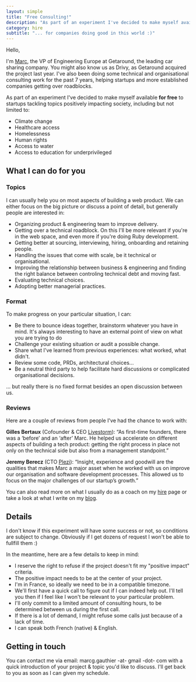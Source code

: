 ```yaml
---
layout: simple
title: "Free Consulting!"
description: "As part of an experiment I've decided to make myself available for free to startups tackling topics that will positively impact society"
category: hire
subtitle: "... for companies doing good in this world :)"
---
```


Hello,

I'm [Marc][1], the VP of Engineering Europe at Getaround, the leading car sharing company. You might also know us as Drivy, as Getaround acquired the project last year. I've also been doing some technical and organisational consulting work for the past 7 years, helping startups and more established companies getting over roadblocks.

As part of an experiment I've decided to make myself available **for free** to startups tackling topics positively impacting society, including but not limited to:

- Climate change
- Healthcare access
- Homelessness
- Human rights
- Access to water
- Access to education for underprivileged

## What I can do for you

### Topics

I can usually help you on most aspects of building a web product. We can either focus on the big picture or discuss a point of detail, but generally people are interested in:

- Organizing product & engineering team to improve delivery. 
- Getting over a technical roadblock. On this I'll be more relevant if you're in the web space, and even more if you're doing Ruby development.
- Getting better at sourcing, interviewing, hiring, onboarding and retaining people.
- Handling the issues that come with scale, be it technical or organisational.
- Improving the relationship between business & engineering and finding the right balance between controling technical debt and moving fast.
- Evaluating technical choices.
- Adopting better managerial practices.

### Format

To make progress on your particular situation, I can:
- Be there to bounce ideas together, brainstorm whatever you have in mind. It's always interesting to have an external point of view on what you are trying to do
- Challenge your existing situation or audit a possible change.
- Share what I've learned from previous experiences: what worked, what didn't.
- Review some code, PRDs, architectural choices...
- Be a neutral third party to help facilitate hard discussions or complicated organisational decisions.

... but really there is no fixed format besides an open discussion between us.

### Reviews

Here are a couple of reviews from people I've had the chance to work with:

**Gilles Bertaux** (Cofounder & CEO [Livestorm][2]): “As first-time founders, there was a ‘before’ and an ‘after’ Marc. He helped us accelerate on different aspects of building a tech product: getting the right process in place not only on the technical side but also from a management standpoint.”

**Jeremy Berecz** (CTO [Plezi][3]): “Insight, experience and goodwill are the qualities that makes Marc a major asset when he worked with us on improve our organisation and software development processes. This allowed us to focus on the major challenges of our startup’s growth.”

You can also read more on what I usually do as a coach on my [hire][4] page or take a look at what I write on my [blog][5].

## Details

I don't know if this experiment will have some success or not, so conditions are subject to change. Obviously if I get dozens of request I won't be able to fullfill them :)

In the meantime, here are a few details to keep in mind:

- I reserve the right to refuse if the project doesn't fit my "positive impact" criteria. 
- The positive impact needs to be at the center of your project.
- I'm in France, so ideally we need to be in a compatible timezone.
- We'll first have a quick call to figure out if I can indeed help out. I'll tell you then if I feel like I won't be relevant to your particular problem.
- I'll only commit to a limited amount of consulting hours, to be determined between us during the first call.
- If there is a lot of demand, I might refuse some calls just because of a lack of time.
- I can speak both French (native) & English.

## Getting in touch

You can contact me via email: marcg.gauthier -at- gmail -dot- com with a quick introduction of your project & topic you'd like to discuss. I'll get back to you as soon as I can given my schedule.

[1]:	https://www.linkedin.com/in/marcggauthier/
[2]:	https://livestorm.co/
[3]:	https://www.plezi.co/en/
[4]:	/hire
[5]:	/blog